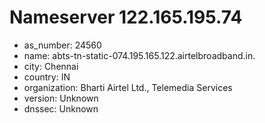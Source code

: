 # Nameserver 122.165.195.74

* as_number: 24560
* name: abts-tn-static-074.195.165.122.airtelbroadband.in.
* city: Chennai
* country: IN
* organization: Bharti Airtel Ltd., Telemedia Services
* version: Unknown
* dnssec: Unknown
